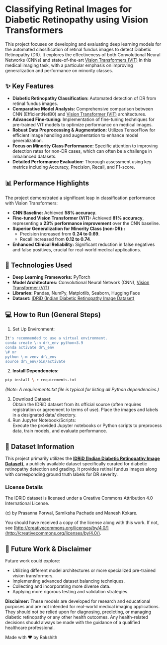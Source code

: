 # **Classifying Retinal Images for Diabetic Retinopathy using Vision Transformers**

This project focuses on developing and evaluating deep learning models for the automated classification of retinal fundus images to detect Diabetic Retinopathy (DR). It explores the effectiveness of both Convolutional Neural Networks (CNNs) and state-of-the-art [Vision Transformers (ViT)](https://huggingface.co/google/vit-base-patch16-224) in this medical imaging task, with a particular emphasis on improving generalization and performance on minority classes.

## **✨ Key Features**

* **Diabetic Retinopathy Classification:** Automated detection of DR from retinal fundus images.  
* **Comparative Model Analysis:** Comprehensive comparison between CNN (EfficientNetB0) and [Vision Transformer (ViT)](https://huggingface.co/google/vit-base-patch16-224) architectures.  
* **Advanced Fine-tuning:** Implementation of fine-tuning techniques for pre-trained ViT models to optimize performance on medical images.  
* **Robust Data Preprocessing & Augmentation:** Utilizes TensorFlow for efficient image handling and augmentation to enhance model generalization.  
* **Focus on Minority Class Performance:** Specific attention to improving detection rates for non-DR cases, which can often be a challenge in imbalanced datasets.  
* **Detailed Performance Evaluation:** Thorough assessment using key metrics including Accuracy, Precision, Recall, and F1-score.

## **📊 Performance Highlights**

The project demonstrated a significant leap in classification performance with Vision Transformers:

* **CNN Baseline:** Achieved **58% accuracy**.  
* **Fine-tuned Vision Transformer (ViT):** Achieved **81% accuracy**, representing a **23% performance improvement** over the CNN baseline.  
* **Superior Generalization for Minority Class (non-DR)::**  
  * Precision increased from **0.24 to 0.69**.  
  * Recall increased from **0.12 to 0.74**.  
* **Enhanced Clinical Reliability:** Significant reduction in false negatives and false positives, crucial for real-world medical applications.

## **🚀 Technologies Used**

* **Deep Learning Frameworks:** PyTorch  
* **Model Architectures:** Convolutional Neural Network (CNN), [Vision Transformer (ViT)](https://huggingface.co/google/vit-base-patch16-224)  
* **Libraries:** Pandas, NumPy, Matplotlib, Seaborn, Hugging Face  
* **Dataset:** [IDRiD (Indian Diabetic Retinopathy Image Dataset)](https://idrid.grand-challenge.org/Data/)

## **💻 How to Run (General Steps)**

1. Set Up Environment:

```bash
It's recommended to use a virtual environment.  
conda create \-n dr\_env python=3.9  
conda activate dr\_env  
\# or  
python \-m venv dr\_env  
source dr\_env/bin/activate  
```

2. **Install Dependencies:**

```bash
pip install \-r requirements.txt
```

*(Note: A requirements.txt file is typical for listing all Python dependencies.)*

3. Download Dataset:  
   Obtain the IDRiD dataset from its official source (often requires registration or agreement to terms of use). Place the images and labels in a designated data/ directory.  
4. Run Jupyter Notebook/Scripts:  
   Execute the provided Jupyter notebooks or Python scripts to preprocess data, train models, and evaluate performance.

## **📁 Dataset Information**

This project primarily utilizes the [**IDRiD (Indian Diabetic Retinopathy Image Dataset)**](https://idrid.grand-challenge.org/Data/), a publicly available dataset specifically curated for diabetic retinopathy detection and grading. It provides retinal fundus images along with corresponding ground truth labels for DR severity.

### **License Details**

The IDRiD dataset is licensed under a Creative Commons Attribution 4.0 International License.

(c) by Prasanna Porwal, Samiksha Pachade and Manesh Kokare.

You should have received a copy of the license along with this work. If not, see [http://creativecommons.org/licenses/by/4.0/](http://creativecommons.org/licenses/by/4.0/).

## **🚧 Future Work & Disclaimer**

Future work could explore:

* Utilizing different model architectures or more specialized pre-trained vision transformers.  
* Implementing advanced dataset balancing techniques.  
* Collecting and incorporating more diverse data.  
* Applying more rigorous testing and validation strategies.

**Disclaimer:** These models are developed for research and educational purposes and are not intended for real-world medical imaging applications. They should not be relied upon for diagnosing, predicting, or managing diabetic retinopathy or any other health outcomes. Any health-related decisions should always be made with the guidance of a qualified healthcare professional.

Made with ❤️ by Rakshith
